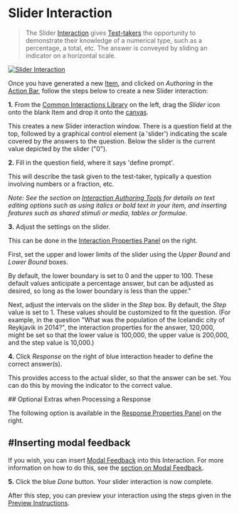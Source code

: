 <!--
created_at: 2016-12-15
authors:         
    - "Catherine Pease"
--> 

# Slider Interaction

>The Slider [Interaction](../appendix/glossary.md#interaction) gives [Test-takers](../appendix/glossary.md#test-taker) the opportunity to demonstrate their knowledge of a numerical type, such as a percentage, a total, etc. The answer is conveyed by sliding an indicator on a horizontal scale.

[![Slider Interaction](https://img.youtube.com/vi/fqrbvbavhuA/hqdefault.jpg)](https://youtube.com/watch?v=fqrbvbavhuA&rel=0 "Slider Interaction")


Once you have generated a new [Item](../appendix/glossary.md#item), and clicked on *Authoring* in the [Action Bar](../appendix/glossary.md#action-bar), follow the steps below to create a new Slider interaction:

**1.** From the [Common Interactions Library](../appendix/glossary.md#common-interactions-library) on the left, drag the *Slider* icon onto the blank Item and drop it onto the [canvas](../appendix/glossary.md#canvas).

This creates a new Slider interaction window. There is a question field at the top, followed by a graphical control element (a 'slider') indicating the scale covered by the answers to the question. Below the slider is the current value depicted by the slider ("0").

**2.** Fill in the question field, where it says 'define prompt'. 

This will describe the task given to the test-taker, typically a question involving numbers or a fraction, etc. 

*Note: See the section on [Interaction Authoring Tools](../interactions/interaction-authoring-tools.md) for details on text editing options such as using italics or bold text in your item, and inserting features such as shared stimuli or media, tables or formulae.*

**3.** Adjust the settings on the slider.

This can be done in the [Interaction Properties Panel](../appendix/glossary.md#interaction-properties-panel) on the right.

First, set the upper and lower limits of the slider using the *Upper Bound* and *Lower Bound* boxes.

By default, the lower boundary is set to 0 and the upper to 100. These default values anticipate a percentage answer, but can be adjusted as desired, so long as the lower boundary is less than the upper."

Next, adjust the intervals on the slider in the *Step* box. By default, the *Step* value is set to 1. These values should be customized to fit the question. (For example, in the question "What was the population of the Icelandic city of Reykjavik in 2014?", the interaction properties for the answer, 120,000, might be set so that the lower value is 100,000, the upper value is 200,000, and the step value is 10,000.)

**4.** Click *Response* on the right of blue interaction header to define the correct answer(s).

This provides access to the actual slider, so that the answer can be set. You can do this by moving the indicator to the correct value. 

<aside class="optional-extras">
## Optional Extras when Processing a Response

The following option is available in the [Response Properties Panel](../appendix/glossary.md#response-properties-panel) on the right.

## #Inserting modal feedback

If you wish, you can insert [Modal Feedback](../appendix/glossary.md#modal-feedback) into this Interaction. For more information on how to do this, see the [section on Modal Feedback](../items/modal-feedback.md).
</aside>


**5.** Click the blue *Done* button. Your slider interaction is now complete.

After this step, you can preview your interaction using the steps given in the [Preview Instructions](../items/preview.md).

